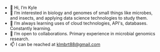 - 👋 Hi, I’m Kyle
- 👀 I’m interested in biology and genomes of small things like microbes, and insects, and applying data science technologies to study them.
- 🌱 I’m always learning uses of cloud technologies, API's, databases. Constantly learning.
- 💞️ I’m open to collaborations. Primary experience in microbial genomics research.
- 📫 I can be reached at klmbrt88@gmail.com

<!---
KJLambert/KJLambert is a ✨ special ✨ repository because its `README.md` (this file) appears on your GitHub profile.
You can click the Preview link to take a look at your changes.
--->
